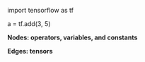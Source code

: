 import tensorflow as tf

a = tf.add(3, 5)

**Nodes: operators, variables, and constants**

**Edges: tensors**